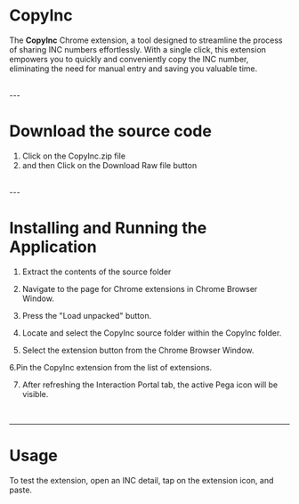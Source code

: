 # CopyInc

The **CopyInc** Chrome extension, a tool designed to streamline the process of sharing INC numbers effortlessly. With a single click, this extension empowers you to quickly and conveniently copy the INC number, eliminating the need for manual entry and saving you valuable time.

<br>
---

# Download the source code
1. Click on the CopyInc.zip file
2. and then Click on the Download Raw file button 

<br>
---

# Installing and Running the Application

1. Extract the contents of the source folder 

2. Navigate to the page for Chrome extensions in Chrome Browser Window. 

3. Press the "Load unpacked" button. 

4. Locate and select the CopyInc source folder within the CopyInc folder. 

5. Select the extension button from the Chrome Browser Window. 

6.Pin the CopyInc extension from the list of extensions. 

7. After refreshing the Interaction Portal tab, the active Pega icon will be visible.



<br>

---
# Usage

To test the extension, open an INC detail, tap on the extension icon, and paste. 

